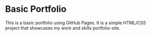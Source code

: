 # Basic Portfolio

This is a basic portfolio using GitHub Pages. It is a simple HTML/CSS project that showcases my work and skills portfolio-site.